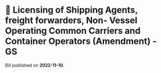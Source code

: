 # 📄  Licensing of Shipping Agents, freight forwarders, Non- Vessel Operating Common Carriers and Container Operators (Amendment) - GS

Bill published on **2022-11-10**.
